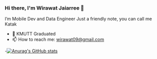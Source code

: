### Hi there, I'm Wirawat Jaiarree 👋
I’m Mobile Dev and Data Engineer
Just a friendly note, you can call me Katak

- 🔭 KMUTT Graduated
- 📫 How to reach me: wirawat09@gmail.com

-[![Anurag's GitHub stats](https://github-readme-stats.vercel.app/api?username=Wiree65&show_icons=true&theme=jolly)]()
